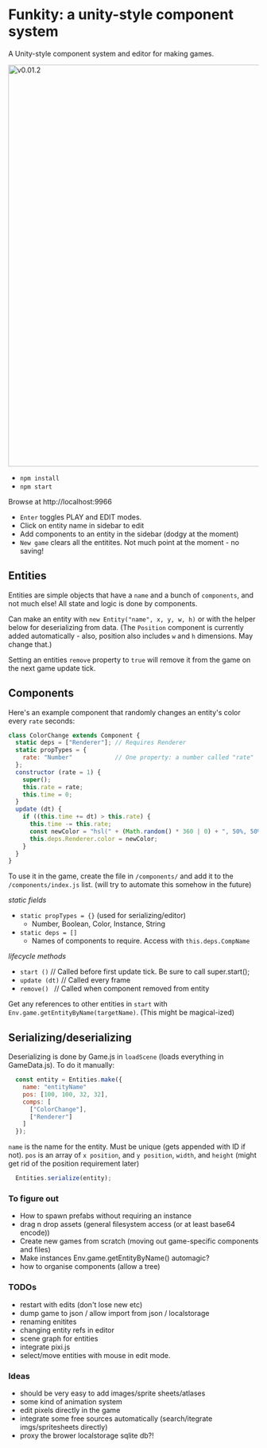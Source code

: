 # Funkity: a unity-style component system

A Unity-style component system and editor for making games.

<img width="808" alt="v0.01.2" src="https://cloud.githubusercontent.com/assets/129330/11452809/004ae194-95c2-11e5-9741-80370669ba62.png">

* `npm install`
* `npm start`

Browse at http://localhost:9966


* `Enter` toggles PLAY and EDIT modes.
* Click on entity name in sidebar to edit
* Add components to an entity in the sidebar (dodgy at the moment)
* `New game` clears all the entitites. Not much point at the moment - no saving!

## Entities

Entities are simple objects that have a `name` and a bunch of `components`, and not much else! All state and logic is done by components.

Can make an entity with `new Entity("name", x, y, w, h)` or with the helper below for deserializing from data. (The `Position` component is currently added automatically - also, position also includes `w` and `h` dimensions. May change that.)

Setting an entities `remove` property to `true` will remove it from the game on the next game update tick.

## Components

Here's an example component that randomly changes an entity's color every `rate` seconds:

```js
class ColorChange extends Component {
  static deps = ["Renderer"]; // Requires Renderer
  static propTypes = {
    rate: "Number"            // One property: a number called "rate"
  };
  constructor (rate = 1) {
    super();
    this.rate = rate;
    this.time = 0;
  }
  update (dt) {
    if ((this.time += dt) > this.rate) {
      this.time -= this.rate;
      const newColor = "hsl(" + (Math.random() * 360 | 0) + ", 50%, 50%)";
      this.deps.Renderer.color = newColor;
    }
  }
}
```

To use it in the game, create the file in `/components/` and add it to the `/components/index.js` list. (will try to automate this somehow in the future)

*static fields*

* `static propTypes = {}` (used for serializing/editor)
  - Number, Boolean, Color, Instance, String
* `static deps = []`
  - Names of components to require. Access with `this.deps.CompName`

*lifecycle methods*

* `start ()` // Called before first update tick. Be sure to call super.start();
* `update (dt)` // Called every frame
* `remove() ` // Called when component removed from entity

Get any references to other entities in `start` with `Env.game.getEntityByName(targetName)`.
(This might be magical-ized)

## Serializing/deserializing

Deserializing is done by Game.js in `loadScene` (loads everything in GameData.js). To do it manually:

```js
  const entity = Entities.make({
    name: "entityName"
    pos: [100, 100, 32, 32],
    comps: [
      ["ColorChange"],
      ["Renderer"]
    ]
  });
```

`name` is the name for the entity. Must be unique (gets appended with ID if not). `pos` is an array of `x position`, and `y position`, `width`, and `height` (might get rid of the position requirement later)

```js
  Entities.serialize(entity);
```

### To figure out

* How to spawn prefabs without requiring an instance
* drag n drop assets (general filesystem access (or at least base64 encode))
* Create new games from scratch (moving out game-specific components and files)
* Make instances Env.game.getEntityByName() automagic?
* how to organise components (allow a tree)

### TODOs

* restart with edits (don't lose new etc)
* dump game to json / allow import from json / localstorage
* renaming enitites
* changing entity refs in editor
* scene graph for entities
* integrate pixi.js
* select/move entities with mouse in edit mode.

### Ideas

* should be very easy to add images/sprite sheets/atlases
* some kind of animation system
* edit pixels directly in the game
* integrate some free sources automatically (search/itegrate imgs/spritesheets directly)
* proxy the brower localstorage sqlite db?!
